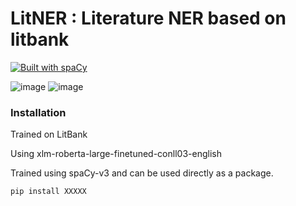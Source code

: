 # LitNER : Literature NER based on litbank 
[![Built with spaCy](https://img.shields.io/badge/made%20with%20❤%20and-spaCy-09a3d5.svg)](https://spacy.io)

![image](https://user-images.githubusercontent.com/34004739/120659782-51bdb580-c4a4-11eb-8d28-7797154c6b18.png) ![image](https://user-images.githubusercontent.com/34004739/120660056-921d3380-c4a4-11eb-9797-251354c05b5a.png)


### Installation 

Trained on LitBank

Using xlm-roberta-large-finetuned-conll03-english

Trained using spaCy-v3 and can be used directly as a package. 


```
pip install XXXXX
```
